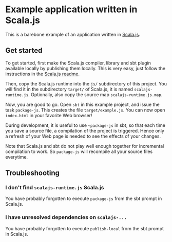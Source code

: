 # Example application written in Scala.js

This is a barebone example of an application written in
[Scala.js](https://github.com/lampepfl/scala-js).

## Get started

To get started, first make the Scala.js compiler, library and sbt plugin
available locally by publishing them locally. This is very easy, just follow
the instructions in the [Scala.js readme](https://github.com/lampepfl/scala-js).

Then, copy the Scala.js runtime into the `js/` subdirectory of this project.
You will find it in the subdirectory `target/` of Scala.js, it is named
`scalajs-runtime.js`. Optionally, also copy the source map
`scalajs-runtime.js.map`.

Now, you are good to go. Open `sbt` in this example project, and issue the
task `package-js`. This creates the file `target/example.js`. You can now
open `index.html` in your favorite Web browser!

During development, it is useful to use `~package-js` in sbt, so that each
time you save a source file, a compilation of the project is triggered.
Hence only a refresh of your Web page is needed to see the effects of your
changes.

Note that Scala.js and sbt do not play well enough together for incremental
compilation to work. So `package-js` will recompile all your source files
everytime.

## Troubleshooting

### I don't find `scalajs-runtime.js` Scala.js

You have probably forgotten to execute `package-js` from the sbt prompt in
Scala.js.

### I have unresolved dependencies on `scalajs-...`

You have probably forgotten to execute `publish-local` from the sbt prompt in
Scala.js.
